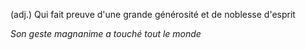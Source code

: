 (adj.) Qui fait preuve d'une grande générosité et de noblesse d'esprit

*Son geste magnanime a touché tout le monde*